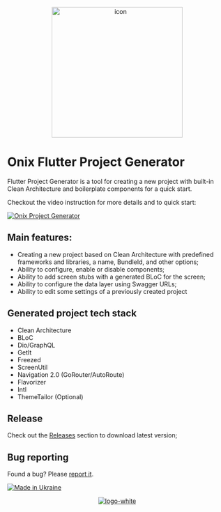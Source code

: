 <p align="center">
<a href="https://ibb.co/Js5vzD1"><img src="https://i.ibb.co/crD6N4B/icon.png" alt="icon" border="0" width="300" height="300"/></a>
</p>

# Onix Flutter Project Generator

Flutter Project Generator is a tool for creating a new project with built-in Clean Architecture and boilerplate components for a quick start. 

Checkout the video instruction for more details and to quick start:

[![Onix Project Generator](https://i.imgur.com/PYZbRJa.png)](https://www.youtube.com/watch?v=lgey4r3osJI)

## Main features:

* Creating a new project based on Clean Architecture with predefined frameworks and libraries, a name, BundleId, and other options;
* Ability to configure, enable or disable components;
* Ability to add screen stubs with a generated BLoC for the screen;
* Ability to configure the data layer using Swagger URLs;
* Ability to edit some settings of a previously created project

## Generated project tech stack

* Clean Architecture
* BLoC
* Dio/GraphQL
* GetIt
* Freezed
* ScreenUtil
* Navigation 2.0 (GoRouter/AutoRoute)
* Flavorizer
* Intl
* ThemeTailor (Optional)


## Release

Check out the [Releases](https://github.com/Onix-Systems/onix-flutter-project-generator/releases) section to download latest version;

## Bug reporting

Found a bug? 
Please [report it](https://github.com/Onix-Systems/onix-flutter-project-generator/issues).  



[![Made in Ukraine](https://img.shields.io/badge/made_in-Ukraine-ffd700.svg?labelColor=0057b7)](https://stand-with-ukraine.pp.ua)

<p align="center">
<a href="https://ibb.co/Jq7C042"><img src="https://i.ibb.co/C67WNZv/logo-white.png" alt="logo-white" border="0"></a>
</p>
